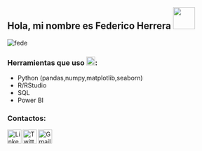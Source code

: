 ## Hola, mi nombre es Federico Herrera <img src="https://pa1.narvii.com/6919/4f6170171a9bebd68d660c39dd0e2962f9a8372ar1-480-342_hq.gif" width="50" height="50" />


![fede](https://user-images.githubusercontent.com/78045176/172668020-6cf9947d-c770-48a0-b8a5-fcf779dfb048.png)

### Herramientas que uso <img src="https://pic.sopili.net/pub/emoji/twitter/2/72x72/1f4aa.png" width=20 height=20>:
*   Python (pandas,numpy,matplotlib,seaborn)
*   R/RStudio 
*   SQL
*   Power BI


### Contactos: 
<a href="https://www.linkedin.com/in/h%C3%A9ctor-federico-herrera-3ba44b203/">
    <img height="32" align="left" alt="Linkedim" src="https://fatimamartinez.es/wp-content/uploads/2019/02/logo-linkedin-600-x-600.jpg" />
</a>

<a href="https://twitter.com/fedeherrerahect">
    <img height="32" align="left" alt="Twitter" src="https://www.ucm.es/juliovelez/file/tw/?ver" />
</a>

<a href="mailto:herrerafedericohector@gmail.com?">
    <img height="32" align="left" alt="Gmail" src="https://www.profesionalreview.com/wp-content/uploads/2017/05/3-extensiones-para-ser-m%C3%A1s-productivo-con-Gmail-00-1280x720.jpg" />
</a>



